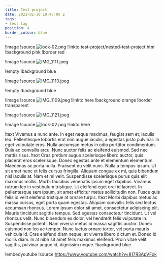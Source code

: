 ```yaml
---
title: Test project
date: 2021-02-10 19:47:00 Z
tags:
- test tag
position: 4
border_colour: blue
---
```


!image
!source ![look-02.png](/uploads/look-02.png)
!linkto test-project/nested-test-project.html
!background pink
!border red

!image
!source ![IMG_1111.jpeg](/uploads/IMG_1111.jpeg)

!empty
!background blue

!image
!source ![IMG_1110.jpeg](/uploads/IMG_1110.jpeg)

!empty
!background blue

!image
!source ![IMG_1109.jpeg](/uploads/IMG_1109.jpeg)
!linkto here
!background orange
!border transparent

!image
!source ![IMG_1121.jpeg](/uploads/IMG_1121.jpeg)

!image
!source ![look-02.png](/uploads/look-02.png)
!linkto here

!text Vivamus a nunc ante. In eget neque maximus, feugiat sem et, iaculis leo. Pellentesque lobortis erat non augue iaculis, a egestas justo pulvinar. In eget vulputate eros. Nulla accumsan metus in odio porttitor condimentum. Duis ac convallis arcu. Nunc auctor felis ac eleifend euismod. Sed nec mattis risus.
!text Cras pretium augue scelerisque libero auctor, quis placerat eros scelerisque. Donec egestas ante et elementum elementum. Maecenas ac porta nulla. Praesent eu velit nunc. Nulla a tempus ipsum. Ut sit amet nunc et felis cursus fringilla. Aliquam congue ex mi, quis bibendum nisl iaculis at. Nam et mi velit. Suspendisse scelerisque purus quis elit maximus mollis. Morbi faucibus venenatis ipsum eget dapibus. Vivamus rutrum leo in vestibulum tristique. Ut eleifend eget orci id laoreet. In pellentesque sem ipsum, sit amet efficitur metus sollicitudin non. Fusce quis felis id velit eleifend tristique at ornare turpis.
!text Morbi dapibus metus ac massa cursus, eget porta quam egestas. Aliquam convallis felis sed lectus accumsan rhoncus. Lorem ipsum dolor sit amet, consectetur adipiscing elit. Mauris tincidunt sagittis tempus. Sed egestas consectetur tincidunt. Ut vel rhoncus velit. Nunc bibendum ex dolor, vel hendrerit felis vulputate in. Suspendisse potenti. Nam viverra metus id massa sagittis auctor. Donec euismod non leo ac tempor. Nunc luctus ornare tortor, vel porta mauris vehicula id. Cras eleifend diam neque, at viverra libero dictum et. Donec id mollis diam. In at nibh sit amet felis maximus eleifend. Proin vitae velit sagittis, pulvinar augue id, dignissim neque.
!background blue

!embedyoutube
!source https://www.youtube.com/watch?v=817R3ApVFok
